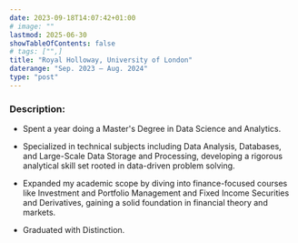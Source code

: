 ```yaml
---
date: 2023-09-18T14:07:42+01:00
# image: ""
lastmod: 2025-06-30
showTableOfContents: false
# tags: ["",]
title: "Royal Holloway, University of London"
daterange: "Sep. 2023 – Aug. 2024"
type: "post"
---
```

### Description:
- Spent a year doing a Master's Degree in Data Science and Analytics.

- Specialized in technical subjects including Data Analysis, Databases, and Large-Scale Data Storage and Processing, developing a rigorous analytical skill set rooted in data-driven problem solving.

- Expanded my academic scope by diving into finance-focused courses like Investment and Portfolio Management and Fixed Income Securities and Derivatives, gaining a solid foundation in financial theory and markets.

- Graduated with Distinction.